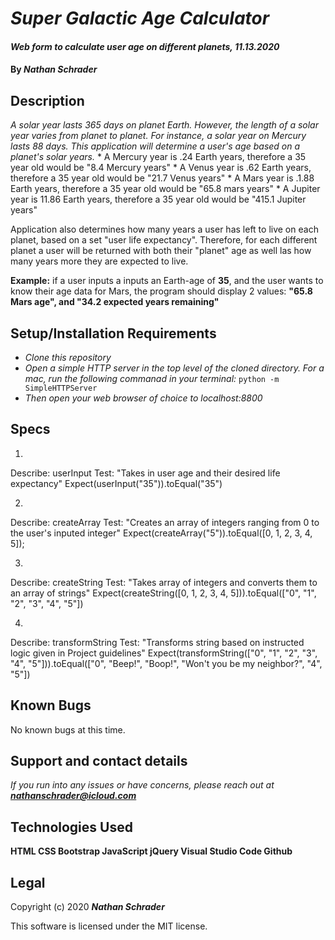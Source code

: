 # _Super Galactic Age Calculator_

#### _Web form to calculate user age on different planets, 11.13.2020_

#### By _**Nathan Schrader**_

## Description

_A solar year lasts 365 days on planet Earth. However, the length of a solar year varies from planet to planet. For instance, a solar year on Mercury lasts 88 days. This application will determine a user's age based on a planet's solar years._
    *  A Mercury year is .24 Earth years, therefore a 35 year old would be "8.4 Mercury years"
    *   A Venus year is .62 Earth years, therefore a 35 year old would be "21.7 Venus years"
    *   A Mars year is .1.88 Earth years, therefore a 35 year old would be "65.8 mars years"
    *   A Jupiter year is 11.86 Earth years, therefore a 35 year old would be "415.1 Jupiter years"
    
Application also determines how many years a user has left to live on each planet, based on a set "user life expectancy". Therefore, for each different planet a user will be returned with both their "planet" age as well las how many years more they are expected to live.

**Example:** if a user inputs a inputs an Earth-age of **35**, and the user wants to know their age data for Mars, the program should display 2 values: **"65.8 Mars age", and "34.2 expected years remaining"** 

## Setup/Installation Requirements

* _Clone this repository_
* _Open a simple HTTP server in the top level of the cloned directory. For a mac, run the following commanad in your terminal:_
    `python -m SimpleHTTPServer`
* _Then open your web browser of choice to localhost:8800_

## Specs

1.
Describe: userInput
Test: "Takes in user age and their desired life expectancy"
Expect(userInput("35")).toEqual("35")

2.
Describe: createArray
Test: "Creates an array of integers ranging from 0 to the user's inputed integer"
Expect(createArray("5")).toEqual([0, 1, 2, 3, 4, 5]);

3.
Describe: createString
Test: "Takes array of integers and converts them to an array of strings"
Expect(createString([0, 1, 2, 3, 4, 5])).toEqual(["0", "1", "2", "3", "4", "5"])

4.
Describe: transformString
Test: "Transforms string based on instructed logic given in Project guidelines"
Expect(transformString(["0", "1", "2", "3", "4", "5"])).toEqual(["0", "Beep!", "Boop!", "Won't you be my neighbor?", "4", "5"])


## Known Bugs

No known bugs at this time.

## Support and contact details

_If you run into any issues or have concerns, please reach out at **nathanschrader@icloud.com**_

## Technologies Used

**HTML
CSS
Bootstrap
JavaScript
jQuery
Visual Studio Code
Github**

## Legal

Copyright (c) 2020 **_Nathan Schrader_**

This software is licensed under the MIT license.
